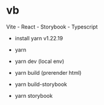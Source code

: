 # vb
Vite - React - Storybook - Typescript

- install yarn v1.22.19
- yarn

- yarn dev (local env)
- yarn build (prerender html)
- yarn build-storybook
- yarn storybook



